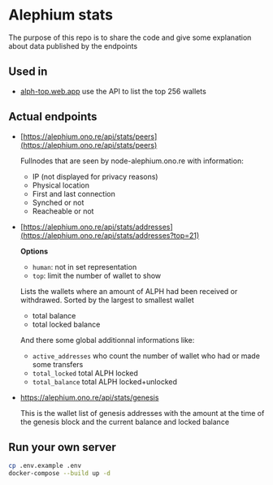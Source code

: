 # Alephium stats

The purpose of this repo is to share the code and give some explanation about data published by the endpoints

## Used in

- [alph-top.web.app](https://alph-top.web.app/) use the API to list the top 256 wallets

## Actual endpoints

- [https://alephium.ono.re/api/stats/peers](https://alephium.ono.re/api/stats/peers)

   Fullnodes that are seen by node-alephium.ono.re with information: 
   - IP (not displayed for privacy reasons)
   - Physical location
   - First and last connection
   - Synched or not
   - Reacheable or not
   

- [https://alephium.ono.re/api/stats/addresses](https://alephium.ono.re/api/stats/addresses?top=21)
  
  **Options**
  - `human`: not in set representation
  - `top`: limit the number of wallet to show
    
  Lists the wallets where an amount of ALPH had been received or withdrawed. Sorted by the largest to smallest wallet
   - total balance
   - total locked balance
   
  And there some global additionnal informations like:
   - `active_addresses` who count the number of wallet who had or made some transfers
   - `total_locked` total ALPH locked
   - `total_balance` total ALPH locked+unlocked

- https://alephium.ono.re/api/stats/genesis

  This is the wallet list of genesis addresses with the amount at the time of the genesis block and the current balance and locked balance


## Run your own server


```bash
cp .env.example .env
docker-compose --build up -d
```
